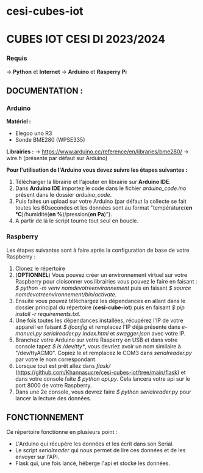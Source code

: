 # cesi-cubes-iot

# CUBES IOT CESI DI 2023/2024

### Requis
-> **Python** et **Internet**
-> **Arduino** et **Rasperry Pi**

## DOCUMENTATION : 

### Arduino

**Matériel :**
- Elegoo uno R3
- Sonde BME280 (WPSE335)

**Librairies :**
-> https://www.arduino.cc/reference/en/libraries/bme280/
-> wire.h (présente par défaut sur Arduino)

**Pour l'utilisation de l'Arduino vous devez suivre les étapes suivantes :**

1. Télécharger la librairie et l'ajouter en librairie sur **Arduino IDE**.
2. Dans **Arduino IDE** importez le code dans le fichier _arduino_code.ino_ présent dans le dossier _arduino_code_.
3. Puis faites un upload sur votre Arduino (par défaut la collecte se fait toutes les 60secondes et les données sont au format 
"température(**en °C**)/humidité(**en %**)/pression(**en Pa**)").
4. A partir de là le script tourne tout seul en boucle.



### Raspberry

Les étapes suivantes sont  à faire après la configuration de base de votre Raspberry :

1. Clonez le répertoire
2. (**OPTIONNEL**) Vous pouvez créer un environnement virtuel sur votre Raspberry pour cloisonner vos librairies vous pouvez le faire en faisant : _$ python -m venv nomdevotreenvironnement_ puis en faisant _$ source nomdevotreenvironnement/bin/activate_.
3. Ensuite vous pouvez téléchargez les dépendances en allant dans le dossier principal du répertoire (**cesi-cube-iot**) puis en faisant _$ pip install -r requirements.txt_.
4. Une fois toutes les dépendances installées, récupérez l'IP de votre appareil en faisant _$ ifconfig_ et remplacez l'IP déjà présente dans _e-manuel.py serialreader.py index.html_ et _swagger.json_ avec votre IP.
5. Branchez votre Arduino sur votre Rasperry en USB et dans votre console tapez _$ ls /dev/tty*_, vous devriez avoir un nom similaire à "/dev/ttyACM0". Copiez le et remplacez le COM3 dans _serialreader.py_ par votre le nom correspondant.
6. Lorsque tout est prêt allez dans _flask/_ (https://github.com/Khannasucre/cesi-cubes-iot/tree/main/flask) et dans votre console faite _$ python api.py_. Cela lancera votre api sur le port 8000 de votre Raspberry.
7. Dans une 2e console, vous devrez faire _$ python serialreader.py_ pour lancer la lecture des données.


## FONCTIONNEMENT

Ce répertoire fonctionne en plusieurs point :
- L'Arduino qui récupère les données et les écrit dans son Serial.
- Le script _serialreader_ qui nous permet de lire ces données et de les envoyer sur l'API.
- Flask qui, une fois lancé, héberge l'api et stocke les données.
